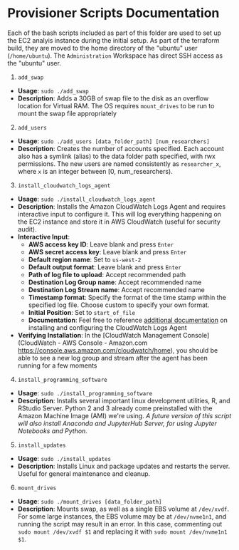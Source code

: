# Provisioner Scripts Documentation

Each of the bash scripts included as part of this folder are used to set up the EC2 analyis instance during the initial setup. As part of the terraform build, they are moved to the home directory of the "ubuntu" user (`/home/ubuntu`). The `Administration` Workspace has direct SSH access as the "ubuntu" user.

1. `add_swap`
  - **Usage**: `sudo ./add_swap`
  - **Description**: Adds a 30GB of swap file to the disk as an overflow location for Virtual RAM. The OS requires `mount_drives` to be run to mount the swap file appropriately

2. `add_users`
  - **Usage**: `sudo ./add_users [data_folder_path] [num_researchers]`
  - **Description**: Creates the number of accounts specified. Each account also has a symlink (alias) to the data folder path specified, with rwx permissions. The new users are named consistently as `researcher_x`, where `x` is an integer between [0, num_researchers).

3. `install_cloudwatch_logs_agent`
  - **Usage**: `sudo ./install_cloudwatch_logs_agent`
  - **Description**: Installs the Amazon CloudWatch Logs Agent and requires interactive input to configure it. This will log everything happening on the EC2 instance and store it in AWS CloudWatch (useful for security audit).
  - **Interactive Input**:
    - **AWS access key ID**: Leave blank and press `Enter`
    - **AWS secret access key**: Leave blank and press `Enter`
    - **Default region name**: Set to `us-west-2`
    - **Default output format**: Leave blank and press `Enter`
    - **Path of log file to upload**: Accept recommended path
    - **Destination Log Group name**: Accept recommended name
    - **Destination Log Stream name**: Accept recommended name
    - **Timestamp format**: Specify the format of the time stamp within the specified log file. Choose custom to specify your own format.
    - **Initial Position**: Set to `start_of_file`
    - **Documentation**: Feel free to reference [additional documentation](https://docs.aws.amazon.com/AmazonCloudWatch/latest/logs/QuickStartEC2Instance.html) on installing and configuring the CloudWatch Logs Agent
  - **Verifying Installation**: In the [CloudWatch Management Console](CloudWatch - AWS Console - Amazon.com
https://console.aws.amazon.com/cloudwatch/home), you should be able to see a new log group and stream after the agent has been running for a few moments

4. `install_programming_software`
  - **Usage**: `sudo ./install_programming_software`
  - **Description**: Installs several important linux development utilities, R, and RStudio Server. Python 2 and 3 already come preinstalled with the Amazon Machine Image (AMI) we're using. _A future version of this script will also install Anaconda and JupyterHub Server, for using Jupyter Notebooks and Python_.

5. `install_updates`
  - **Usage**: `sudo ./install_updates`
  - **Description**: Installs Linux and package updates and restarts the server. Useful for general maintenance and cleanup.

6. `mount_drives`
  - **Usage**: `sudo ./mount_drives [data_folder_path]`
  - **Description**: Mounts swap, as well as a single EBS volume at `/dev/xvdf`. For some large instances, the EBS volume may be at `/dev/nvme1n1`, and running the script may result in an error. In this case, commenting out `sudo mount /dev/xvdf $1` and replacing it with `sudo mount /dev/nvme1n1 $1`.
